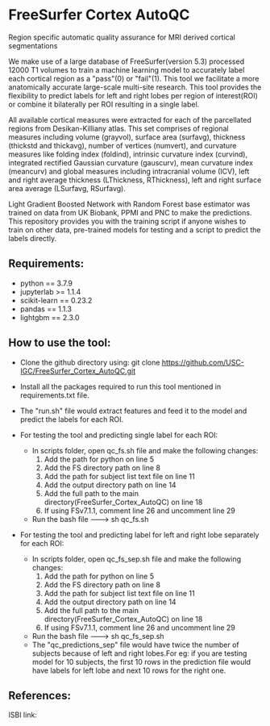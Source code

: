 # FreeSurfer Cortex AutoQC
Region specific automatic quality assurance for MRI derived cortical segmentations

We make use of a large database of FreeSurfer(version 5.3) processed 12000 T1 volumes to train a machine learning model to accurately label each cortical region as a "pass"(0) or "fail"(1). This tool we facilitate a more anatomically accurate large-scale multi-site research. This tool provides the flexibility to predict labels for left and right lobes per region of interest(ROI) or combine it bilaterally per ROI resulting in a single label.

All available cortical measures were extracted for each of the parcellated regions from Desikan-Killiany atlas. This set comprises of regional measures including volume (grayvol), surface area (surfavg), thickness (thickstd and thickavg), number of vertices (numvert), and curvature measures like folding index (foldind), intrinsic curvature index (curvind), integrated rectified Gaussian curvature (gauscurv), mean curvature index (meancurv) and global measures including intracranial volume (ICV), left and right average thickness (LThickness, RThickness), left and right surface area average (LSurfavg, RSurfavg).

Light Gradient Boosted Network with Random Forest base estimator was trained on data from UK Biobank, PPMI and PNC to make the predictions. This repository provides you with the training script if anyone wishes to train on other data, pre-trained models for testing and a script to predict the labels directly. 

## Requirements:
* python == 3.7.9
* jupyterlab >= 1.1.4
* scikit-learn == 0.23.2
* pandas == 1.1.3
* lightgbm == 2.3.0

## How to use the tool:
* Clone the github directory using: git clone https://github.com/USC-IGC/FreeSurfer_Cortex_AutoQC.git
* Install all the packages required to run this tool mentioned in requirements.txt file.
* The "run.sh" file would extract features and feed it to the model and predict the labels for each ROI.

* For testing the tool and predicting single label for each ROI:
  * In scripts folder, open qc_fs.sh file and make the following changes:
    1. Add the path for python on line 5
    2. Add the FS directory path on line 8
    3. Add the path for subject list text file on line 11
    4. Add the output directory path on line 14
    5. Add the full path to the main directory(FreeSurfer_Cortex_AutoQC) on line 18
    6. If using FSv7.1.1, comment line 26 and uncomment line 29 
  * Run the bash file ---> sh qc_fs.sh

* For testing the tool and predicting label for left and right lobe separately for each ROI:
  * In scripts folder, open qc_fs_sep.sh file and make the following changes:
    1. Add the path for python on line 5
    2. Add the FS directory path on line 8
    3. Add the path for subject list text file on line 11
    4. Add the output directory path on line 14
    5. Add the full path to the main directory(FreeSurfer_Cortex_AutoQC) on line 18
    6. If using FSv7.1.1, comment line 26 and uncomment line 29 
  * Run the bash file ---> sh qc_fs_sep.sh
  * The "qc_predictions_sep" file would have twice the number of subjects because of left and right lobes.For eg: if you are testing model for 10 subjects, the first 10 rows in the prediction file would have labels for left lobe and next 10 rows for the right one.

## References:
ISBI link:

